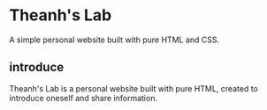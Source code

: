 # Theanh's Lab

A simple personal website built with pure HTML and CSS.

## introduce

Theanh's Lab is a personal website built with pure HTML, created to introduce oneself and share information.
